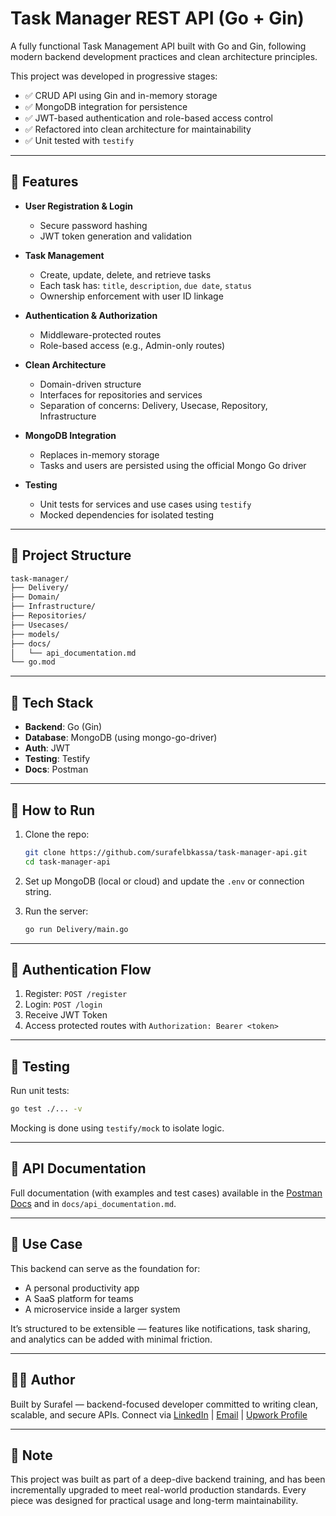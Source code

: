 # Task Manager REST API (Go + Gin)

A fully functional Task Management API built with Go and Gin, following modern backend development practices and clean architecture principles.

This project was developed in progressive stages:
- ✅ CRUD API using Gin and in-memory storage
- ✅ MongoDB integration for persistence
- ✅ JWT-based authentication and role-based access control
- ✅ Refactored into clean architecture for maintainability
- ✅ Unit tested with `testify`

---

## 📌 Features

- **User Registration & Login**
  - Secure password hashing
  - JWT token generation and validation

- **Task Management**
  - Create, update, delete, and retrieve tasks
  - Each task has: `title`, `description`, `due date`, `status`
  - Ownership enforcement with user ID linkage

- **Authentication & Authorization**
  - Middleware-protected routes
  - Role-based access (e.g., Admin-only routes)

- **Clean Architecture**
  - Domain-driven structure
  - Interfaces for repositories and services
  - Separation of concerns: Delivery, Usecase, Repository, Infrastructure

- **MongoDB Integration**
  - Replaces in-memory storage
  - Tasks and users are persisted using the official Mongo Go driver

- **Testing**
  - Unit tests for services and use cases using `testify`
  - Mocked dependencies for isolated testing

---

## 🧱 Project Structure

```bash
task-manager/
├── Delivery/
├── Domain/
├── Infrastructure/
├── Repositories/
├── Usecases/
├── models/
├── docs/
│   └── api_documentation.md
└── go.mod

````

---

## 🔌 Tech Stack

* **Backend**: Go (Gin)
* **Database**: MongoDB (using mongo-go-driver)
* **Auth**: JWT
* **Testing**: Testify
* **Docs**: Postman

---

## 🚀 How to Run

1. Clone the repo:

   ```bash
   git clone https://github.com/surafelbkassa/task-manager-api.git
   cd task-manager-api
   ```

2. Set up MongoDB (local or cloud) and update the `.env` or connection string.

3. Run the server:

   ```bash
   go run Delivery/main.go
   ```

---

## 🔐 Authentication Flow

1. Register: `POST /register`
2. Login: `POST /login`
3. Receive JWT Token
4. Access protected routes with `Authorization: Bearer <token>`

---

## 🧪 Testing

Run unit tests:

```bash
go test ./... -v
```

Mocking is done using `testify/mock` to isolate logic.

---

## 📄 API Documentation

Full documentation (with examples and test cases) available in the [Postman Docs](https://documenter.getpostman.com/view/38360301/2sB3BBpBEc) and in `docs/api_documentation.md`.

---

## 💼 Use Case

This backend can serve as the foundation for:

* A personal productivity app
* A SaaS platform for teams
* A microservice inside a larger system

It’s structured to be extensible — features like notifications, task sharing, and analytics can be added with minimal friction.

---

## 👨‍💻 Author

Built by Surafel — backend-focused developer committed to writing clean, scalable, and secure APIs.
Connect via [LinkedIn](www.linkedin.com/in/surafelbkassa) | [Email](surafelbkassa3@gmail.com) | [Upwork Profile](https://www.upwork.com/freelancers/~01c0f840cec272f38a)

---

## 📌 Note

This project was built as part of a deep-dive backend training, and has been incrementally upgraded to meet real-world production standards. Every piece was designed for practical usage and long-term maintainability.

```
